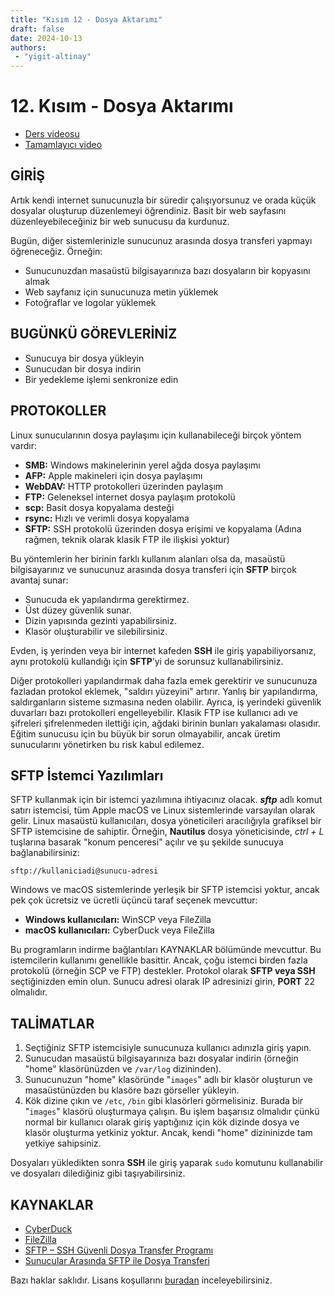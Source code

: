 ```yaml
---
title: "Kısım 12 - Dosya Aktarımı"
draft: false
date: 2024-10-13
authors:
 - "yigit-altinay"
---
```


# 12. Kısım - Dosya Aktarımı

* [Ders videosu](https://youtu.be/qjd5eazfoC0)  
* [Tamamlayıcı video](https://www.youtube.com/live/2lYo_FJxQR8?feature=shared)

## GİRİŞ

Artık kendi internet sunucunuzla bir süredir çalışıyorsunuz ve orada küçük dosyalar oluşturup düzenlemeyi öğrendiniz. Basit bir web sayfasını düzenleyebileceğiniz bir web sunucusu da kurdunuz.  

Bugün, diğer sistemlerinizle sunucunuz arasında dosya transferi yapmayı öğreneceğiz. Örneğin:  

* Sunucunuzdan masaüstü bilgisayarınıza bazı dosyaların bir kopyasını almak  
* Web sayfanız için sunucunuza metin yüklemek  
* Fotoğraflar ve logolar yüklemek  

## BUGÜNKÜ GÖREVLERİNİZ

* Sunucuya bir dosya yükleyin  
* Sunucudan bir dosya indirin  
* Bir yedekleme işlemi senkronize edin  

## PROTOKOLLER

Linux sunucularının dosya paylaşımı için kullanabileceği birçok yöntem vardır:  

* **SMB:** Windows makinelerinin yerel ağda dosya paylaşımı  
* **AFP:** Apple makineleri için dosya paylaşımı  
* **WebDAV:** HTTP protokolleri üzerinden paylaşım  
* **FTP:** Geleneksel internet dosya paylaşım protokolü  
* **scp:** Basit dosya kopyalama desteği  
* **rsync:** Hızlı ve verimli dosya kopyalama  
* **SFTP:** SSH protokolü üzerinden dosya erişimi ve kopyalama (Adına rağmen, teknik olarak klasik FTP ile ilişkisi yoktur)  

Bu yöntemlerin her birinin farklı kullanım alanları olsa da, masaüstü bilgisayarınız ve sunucunuz arasında dosya transferi için **SFTP** birçok avantaj sunar:  

* Sunucuda ek yapılandırma gerektirmez.  
* Üst düzey güvenlik sunar.  
* Dizin yapısında gezinti yapabilirsiniz.  
* Klasör oluşturabilir ve silebilirsiniz.  

Evden, iş yerinden veya bir internet kafeden **SSH** ile giriş yapabiliyorsanız, aynı protokolü kullandığı için **SFTP**’yi de sorunsuz kullanabilirsiniz.

Diğer protokolleri yapılandırmak daha fazla emek gerektirir ve sunucunuza fazladan protokol eklemek, "saldırı yüzeyini" artırır. Yanlış bir yapılandırma, saldırganların sisteme sızmasına neden olabilir. Ayrıca, iş yerindeki güvenlik duvarları bazı protokolleri engelleyebilir. Klasik FTP ise kullanıcı adı ve şifreleri şifrelenmeden ilettiği için, ağdaki birinin bunları yakalaması olasıdır. Eğitim sunucusu için bu büyük bir sorun olmayabilir, ancak üretim sunucularını yönetirken bu risk kabul edilemez.

## SFTP İstemci Yazılımları

SFTP kullanmak için bir istemci yazılımına ihtiyacınız olacak. **_sftp_** adlı komut satırı istemcisi, tüm Apple macOS ve Linux sistemlerinde varsayılan olarak gelir. Linux masaüstü kullanıcıları, dosya yöneticileri aracılığıyla grafiksel bir SFTP istemcisine de sahiptir. Örneğin, **Nautilus** dosya yöneticisinde, _ctrl + L_ tuşlarına basarak "konum penceresi" açılır ve şu şekilde sunucuya bağlanabilirsiniz:  

```  
sftp://kullaniciadi@sunucu-adresi  
```

Windows ve macOS sistemlerinde yerleşik bir SFTP istemcisi yoktur, ancak pek çok ücretsiz ve ücretli üçüncü taraf seçenek mevcuttur:  

* **Windows kullanıcıları:** WinSCP veya FileZilla  
* **macOS kullanıcıları:** CyberDuck veya FileZilla  

Bu programların indirme bağlantıları KAYNAKLAR bölümünde mevcuttur. Bu istemcilerin kullanımı genellikle basittir. Ancak, çoğu istemci birden fazla protokolü (örneğin SCP ve FTP) destekler. Protokol olarak **SFTP veya SSH** seçtiğinizden emin olun. Sunucu adresi olarak IP adresinizi girin, **PORT** 22 olmalıdır.  

## TALİMATLAR

1. Seçtiğiniz SFTP istemcisiyle sunucunuza kullanıcı adınızla giriş yapın.  
2. Sunucudan masaüstü bilgisayarınıza bazı dosyalar indirin (örneğin "home" klasörünüzden ve `/var/log` dizininden).  
3. Sunucunuzun "home" klasöründe "`images`" adlı bir klasör oluşturun ve masaüstünüzden bu klasöre bazı görseller yükleyin.  
4. Kök dizine çıkın ve `/etc`, `/bin` gibi klasörleri görmelisiniz. Burada bir "`images`" klasörü oluşturmaya çalışın. Bu işlem başarısız olmalıdır çünkü normal bir kullanıcı olarak giriş yaptığınız için kök dizinde dosya ve klasör oluşturma yetkiniz yoktur. Ancak, kendi "home" dizininizde tam yetkiye sahipsiniz.  

Dosyaları yükledikten sonra **SSH** ile giriş yaparak `sudo` komutunu kullanabilir ve dosyaları dilediğiniz gibi taşıyabilirsiniz.

## KAYNAKLAR

* [CyberDuck](http://cyberduck.io/)  
* [FileZilla](http://filezilla-project.org/download.php?type=client)  
* [SFTP – SSH Güvenli Dosya Transfer Programı](https://www.ssh.com/ssh/sftp/)  
* [Sunucular Arasında SFTP ile Dosya Transferi](http://www.cyberciti.biz/faq/sftp-file-from-server-to-another-in-unix-linux/)  

Bazı haklar saklıdır. Lisans koşullarını [buradan](https://github.com/livialima/linuxupskillchallenge/blob/master/LICENSE) inceleyebilirsiniz. 

